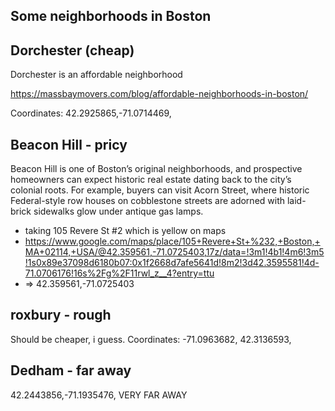 
## Some neighborhoods in Boston

## Dorchester (cheap)

Dorchester is an affordable neighborhood

https://massbaymovers.com/blog/affordable-neighborhoods-in-boston/

Coordinates: 42.2925865,-71.0714469,

## Beacon Hill - pricy

Beacon Hill is one of Boston’s original neighborhoods, and prospective homeowners can expect historic real estate dating back to the city’s colonial roots. For example, buyers can visit Acorn Street, where historic Federal-style row houses on cobblestone streets are adorned with laid-brick sidewalks glow under antique gas lamps.

* taking 105 Revere St #2 which is yellow on maps
* https://www.google.com/maps/place/105+Revere+St+%232,+Boston,+MA+02114,+USA/@42.359561,-71.0725403,17z/data=!3m1!4b1!4m6!3m5!1s0x89e37098d6180b07:0x1f2668d7afe5641d!8m2!3d42.3595581!4d-71.0706176!16s%2Fg%2F11rwl_z__4?entry=ttu
* => 42.359561,-71.0725403

## roxbury - rough

Should be cheaper, i guess.
Coordinates: -71.0963682,       42.3136593,

## Dedham - far away

42.2443856,-71.1935476,
VERY FAR AWAY
